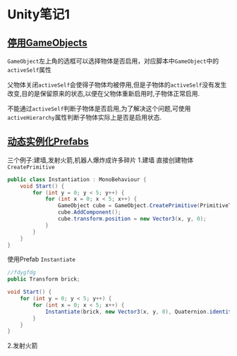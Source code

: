 # Unity笔记1

## [停用GameObjects](https://docs.unity3d.com/Manual/DeactivatingGameObjects.html)
`GameObject`左上角的选框可以选择物体是否启用，对应脚本中`GameObject`中的`activeSelf`属性

父物体关闭`activeSelf`会使得子物体均被停用,但是子物体的`activeSelf`没有发生改变,目的是保留原来的状态,以便在父物体重新启用时,子物体正常启用.

不能通过`activeSelf`判断子物体是否启用,为了解决这个问题,可使用`activeHierarchy`属性判断子物体实际上是否是启用状态.

## [动态实例化Prefabs](https://docs.unity3d.com/Manual/InstantiatingPrefabs.html)
三个例子:建墙,发射火箭,机器人爆炸成许多碎片
1.建墙
直接创建物体 `CreatePrimitive`

```c#
public class Instantiation : MonoBehaviour {
    void Start() {
        for (int y = 0; y < 5; y++) {
            for (int x = 0; x < 5; x++) {
                GameObject cube = GameObject.CreatePrimitive(PrimitiveType.Cube);
                cube.AddComponent();
                cube.transform.position = new Vector3(x, y, 0);
            }
        }
    }
}
```
使用Prefab `Instantiate`

```c#
//fdygfdg
public Transform brick;

void Start() {
    for (int y = 0; y < 5; y++) {
        for (int x = 0; x < 5; x++) {
            Instantiate(brick, new Vector3(x, y, 0), Quaternion.identity);
        }
    }
}
```
2.发射火箭

